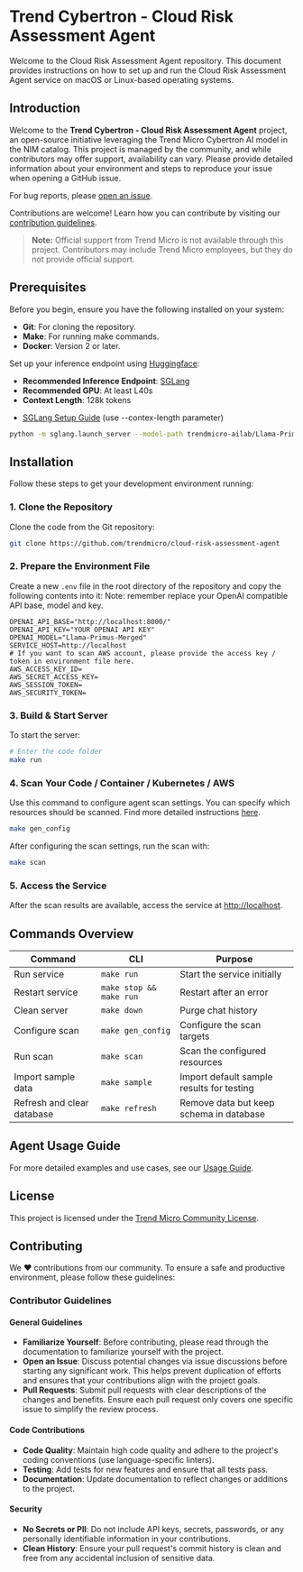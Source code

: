 # Trend Cybertron - Cloud Risk Assessment Agent

Welcome to the Cloud Risk Assessment Agent repository. This document provides instructions on how to set up and run the Cloud Risk Assessment Agent service on macOS or Linux-based operating systems.

## Introduction

Welcome to the **Trend Cybertron - Cloud Risk Assessment Agent** project, an open-source initiative leveraging the Trend Micro Cybertron AI model in the NIM catalog. This project is managed by the community, and while contributors may offer support, availability can vary. Please provide detailed information about your environment and steps to reproduce your issue when opening a GitHub issue.

For bug reports, please [open an issue](https://github.com/trendmicro/cloud-risk-assessment-agent/issues/new/choose).

Contributions are welcome! Learn how you can contribute by visiting our [contribution guidelines](https://github.com/trendmicro/cloud-risk-assessment-agent?tab=readme-ov-file#contributing).

> **Note:** Official support from Trend Micro is not available through this project. Contributors may include Trend Micro employees, but they do not provide official support.


## Prerequisites

Before you begin, ensure you have the following installed on your system:
- **Git**: For cloning the repository.
- **Make**: For running make commands.
- **Docker**: Version 2 or later.

Set up your inference endpoint using [Huggingface](https://huggingface.co/trendmicro-ailab/Llama-Primus-Merged):
- **Recommended Inference Endpoint**: [SGLang](https://docs.sglang.ai/)
- **Recommended GPU**: At least L40s
- **Context Length**: 128k tokens
* [SGLang Setup Guide](https://docs.sglang.ai/backend/server_arguments.html#model-and-tokenizer) (use --contex-length parameter)

```bash
python -m sglang.launch_server --model-path trendmicro-ailab/Llama-Primus-Merged --port 8000 --host 0.0.0.0 --context-length 131072 --max-prefill-tokens 131072 --max-total-tokens 131072
```

## Installation

Follow these steps to get your development environment running:

### 1. Clone the Repository

Clone the code from the Git repository:

```bash
git clone https://github.com/trendmicro/cloud-risk-assessment-agent
```

### 2. Prepare the Environment File

Create a new `.env` file in the root directory of the repository and copy the following contents into it:
Note: remember replace your OpenAI compatible API base, model and key.

```plaintext
OPENAI_API_BASE="http://localhost:8000/"
OPENAI_API_KEY="YOUR OPENAI API KEY"
OPENAI_MODEL="Llama-Primus-Merged"
SERVICE_HOST=http://localhost
# If you want to scan AWS account, please provide the access key / token in environment file here.
AWS_ACCESS_KEY_ID=
AWS_SECRET_ACCESS_KEY=
AWS_SESSION_TOKEN=
AWS_SECURITY_TOKEN=
```

### 3. Build & Start Server

To start the server:

```bash
# Enter the code folder
make run
```

### 4. Scan Your Code / Container / Kubernetes / AWS

Use this command to configure agent scan settings. You can specify which resources should be scanned.
Find more detailed instructions [here](docs/Scan.md).

```bash
make gen_config
```

After configuring the scan settings, run the scan with:

```bash
make scan
```


### 5. Access the Service

After the scan results are available, access the service at [http://localhost](http://localhost).



## Commands Overview

| Command | CLI | Purpose |
|---------|-----|---------|
| Run service | `make run` | Start the service initially |
| Restart service | `make stop && make run` | Restart after an error |
| Clean server | `make down` | Purge chat history |
| Configure scan | `make gen_config` | Configure the scan targets |
| Run scan | `make scan` | Scan the configured resources |
| Import sample data | `make sample` | Import default sample results for testing |
| Refresh and clear database | `make refresh` | Remove data but keep schema in database |

## Agent Usage Guide

For more detailed examples and use cases, see our [Usage Guide](chainlit.md).

## License

This project is licensed under the [Trend Micro Community License](LICENSE).


## Contributing

We :heart: contributions from our community. To ensure a safe and productive environment, please follow these guidelines:

### Contributor Guidelines

#### General Guidelines
- **Familiarize Yourself**: Before contributing, please read through the documentation to familiarize yourself with the project.
- **Open an Issue**: Discuss potential changes via issue discussions before starting any significant work. This helps prevent duplication of efforts and ensures that your contributions align with the project goals.
- **Pull Requests**: Submit pull requests with clear descriptions of the changes and benefits. Ensure each pull request only covers one specific issue to simplify the review process.

#### Code Contributions
- **Code Quality**: Maintain high code quality and adhere to the project's coding conventions (use language-specific linters).
- **Testing**: Add tests for new features and ensure that all tests pass.
- **Documentation**: Update documentation to reflect changes or additions to the project.

#### Security
- **No Secrets or PII**: Do not include API keys, secrets, passwords, or any personally identifiable information in your contributions.
- **Clean History**: Ensure your pull request's commit history is clean and free from any accidental inclusion of sensitive data.
